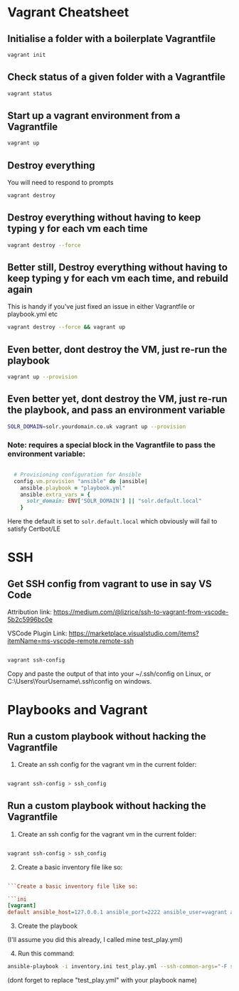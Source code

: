 # Vagrant Cheatsheet

## Initialise a folder with a boilerplate Vagrantfile

```bash
vagrant init
```

## Check status of a given folder with a Vagrantfile

```bash
vagrant status
```

## Start up a vagrant environment from a Vagrantfile

```bash
vagrant up
```

## Destroy everything
You will need to respond to prompts

```bash
vagrant destroy
```

## Destroy everything without having to keep typing y for each vm each time

```bash
vagrant destroy --force
```

## Better still, Destroy everything without having to keep typing y for each vm each time, and rebuild again
This is handy if you've just fixed an issue in either Vagrantfile or playbook.yml etc

```bash
vagrant destroy --force && vagrant up
```

## Even better, dont destroy the VM, just re-run the playbook

```bash
vagrant up --provision
```

## Even better yet, dont destroy the VM, just re-run the playbook, and pass an environment variable

```bash
SOLR_DOMAIN=solr.yourdomain.co.uk vagrant up --provision
```

### Note: requires a special block in the Vagrantfile to pass the environment variable:

```ruby

  # Provisioning configuration for Ansible
  config.vm.provision "ansible" do |ansible|
    ansible.playbook = "playbook.yml"
    ansible.extra_vars = {
      solr_domain: ENV['SOLR_DOMAIN'] || "solr.default.local"
    }

```
Here the default is set to `solr.default.local` which obviously will fail to satisfy Certbot/LE


# SSH

## Get SSH config from vagrant to use in say VS Code
Attribution link: https://medium.com/@lizrice/ssh-to-vagrant-from-vscode-5b2c5996bc0e

VSCode Plugin Link: https://marketplace.visualstudio.com/items?itemName=ms-vscode-remote.remote-ssh

```bash

vagrant ssh-config

```
Copy and paste the output of that into your ~/.ssh/config on Linux, or
C:\Users\YourUsername\\.ssh\config on windows.

# Playbooks and Vagrant

## Run a custom playbook without hacking the Vagrantfile

1. Create an ssh config for the vagrant vm in the current folder:

```bash

vagrant ssh-config > ssh_config

```

## Run a custom playbook without hacking the Vagrantfile

1. Create an ssh config for the vagrant vm in the current folder:

```bash

vagrant ssh-config > ssh_config

```

2. Create a basic inventory file like so:

```ini

```Create a basic inventory file like so:

```ini
[vagrant]
default ansible_host=127.0.0.1 ansible_port=2222 ansible_user=vagrant ansible_ssh_private_key_file=.vagrant/machines/default/virtualbox/private_key

```

3. Create the playbook

(I'll assume you did this already, I called mine test_play.yml)

4. Run this command:

```bash
ansible-playbook -i inventory.ini test_play.yml --ssh-common-args="-F ssh_config  -o StrictHostKeyChecking=no"

```
(dont forget to replace "test_play.yml" with your playbook name)
